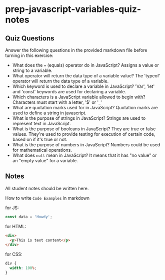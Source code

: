 # prep-javascript-variables-quiz-notes

## Quiz Questions

Answer the following questions in the provided markdown file before turning in this exercise:

- What does the `=` (equals) operator do in JavaScript?
  Assigns a value or string to a variable.
- What operator will return the data type of a variable value?
  The 'typeof' operator will return the data type of a variable.
- Which keyword is used to declare a variable in JavaScript?
  'Var', 'let' and 'const' keywords are used for declaring a variable.
- Which characters is a JavaScript variable allowed to begin with?
  Characters must start with a letter, '$' or '\_'
- What are quotation marks used for in JavaScript?
  Quotation marks are used to define a string in javascript.
- What is the purpose of strings in JavaScript?
  Strings are used to represent text in JavaScript.
- What is the purpose of booleans in JavaScript?
  They are true or false values. They're used to provide testing for execution of certain code, based on if it's true or not.
- What is the purpose of numbers in JavaScript?
  Numbers could be used for mathematical operations.
- What does `null` mean in JavaScript?
  It means that it has "no value" or an "empty value" for a variable.

## Notes

All student notes should be written here.

How to write `Code Examples` in markdown

for JS:

```javascript
const data = 'Howdy';
```

for HTML:

```html
<div>
  <p>This is text content</p>
</div>
```

for CSS:

```css
div {
  width: 100%;
}
```
